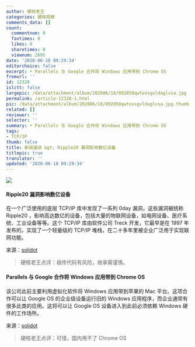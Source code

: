 ```yaml
---
author: 硬核老王
categories: 硬核观察
comments_data: []
count:
  commentnum: 0
  favtimes: 0
  likes: 0
  sharetimes: 0
  viewnum: 2695
date: '2020-06-18 09:29:34'
editorchoice: false
excerpt: • Parallels 与 Google 合作将 Windows 应用带到 Chrome OS
fromurl: ''
id: 12328
islctt: false
largepic: /data/attachment/album/202006/18/092858qwtovsgvldaglvsa.jpg
permalink: /article-12328-1.html
pic: /data/attachment/album/202006/18/092858qwtovsgvldaglvsa.jpg.thumb.jpg
related: []
reviewer: ''
selector: ''
summary: • Parallels 与 Google 合作将 Windows 应用带到 Chrome OS
tags:
- TCP/IP
thumb: false
title: 新闻速读 &gt; Ripple20 漏洞影响数亿设备
titlepic: true
translator: ''
updated: '2020-06-18 09:29:34'
---
```


![](/data/attachment/album/202006/18/092858qwtovsgvldaglvsa.jpg)


#### Ripple20 漏洞影响数亿设备


在一个广泛使用的底层 TCP/IP 库中发现了一系列 0day 漏洞，这些漏洞被统称 Ripple20 ，影响高达数亿的设备，包括大量的物联网设备，如电网设备、医疗系统、工业设备等等。这个 TCP/IP 库由软件公司 Treck 开发，它最早是在 1997 年发布的，实现了一个轻量级的 TCP/IP 堆栈，在二十多年里被企业广泛用于实现联网功能。


来源：[solidot](https://www.solidot.org/story?sid=64693)



> 
> 硬核老王点评：祖传代码有风险，继承需谨慎。
> 
> 
> 


#### Parallels 与 Google 合作将 Windows 应用带到 Chrome OS


该公司此前主要利用虚拟化软件将 Windows 应用带到苹果的 Mac 平台。这项合作可以让 Google OS 的企业级设备运行旧的 Windows 应用程序，而企业通常有很多此类的应用。这将可以让 Google OS 设备进入到此前必须依赖 Windows 硬件的工作场所。


来源：[solidot](https://www.solidot.org/story?sid=64692)



> 
> 硬核老王点评：可惜，国内用不了 Chrome OS
> 
> 
>